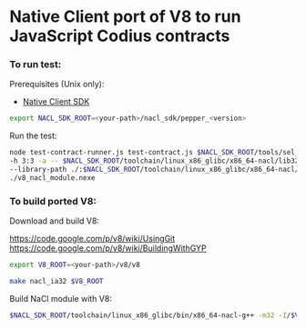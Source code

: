 Native Client port of V8 to run JavaScript Codius contracts
===

### To run test:

Prerequisites (Unix only):
+ [Native Client SDK](https://developer.chrome.com/native-client/sdk/download)

```sh
export NACL_SDK_ROOT=<your-path>/nacl_sdk/pepper_<version>
```

Run the test:

```sh
node test-contract-runner.js test-contract.js $NACL_SDK_ROOT/tools/sel_ldr_x86_32\
-h 3:3 -a -- $NACL_SDK_ROOT/toolchain/linux_x86_glibc/x86_64-nacl/lib32/runnable-ld.so\
--library-path ./:$NACL_SDK_ROOT/toolchain/linux_x86_glibc/x86_64-nacl/lib32\
./v8_nacl_module.nexe 
```

### To build ported V8:

Download and build V8:

https://code.google.com/p/v8/wiki/UsingGit
https://code.google.com/p/v8/wiki/BuildingWithGYP

```sh
export V8_ROOT=<your-path>/v8/v8

make nacl_ia32 $V8_ROOT
```

Build NaCl module with V8:

```sh
$NACL_SDK_ROOT/toolchain/linux_x86_glibc/bin/x86_64-nacl-g++ -m32 -I/$V8_ROOT/include v8_nacl_module.c -o v8_nacl_module.nexe -L/$V8_ROOT/out/nacl_ia32.release/lib.target -lv8
```
